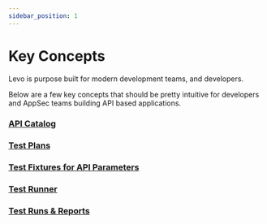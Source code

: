 ```yaml
---
sidebar_position: 1
---
```


# Key Concepts
Levo is purpose built for modern development teams, and developers.

Below are a few key concepts that should be pretty intuitive for developers and AppSec teams building API based applications.

### [API Catalog](./api-catalog.md)

### [Test Plans](./test-plans.md)

### [Test Fixtures for API Parameters](./test-fixtures.md)

### [Test Runner](./test-runner.md)

### [Test Runs & Reports](./test-run-reports.md)
